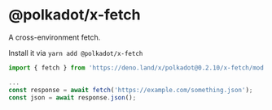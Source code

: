 # @polkadot/x-fetch

A cross-environment fetch.

Install it via `yarn add @polkadot/x-fetch`

```js
import { fetch } from 'https://deno.land/x/polkadot@0.2.10/x-fetch/mod.ts';

...
const response = await fetch('https://example.com/something.json');
const json = await response.json();
```
